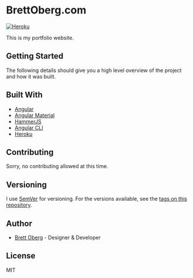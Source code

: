 # BrettOberg.com

[![Heroku](https://heroku-badge.herokuapp.com/?app=brett-oberg-portfolio)](https://www.heroku.com/about)

This is my portfolio website.

## Getting Started

The following details should give you a high level overview of the project and how it was built.

## Built With

* [Angular](https://angular.io/)
* [Angular Material](https://material.angular.io/)
* [HammerJS](http://hammerjs.github.io/)
* [Angular CLI](https://cli.angular.io/)
* [Heroku](https://www.heroku.com/about)

## Contributing

Sorry, no contributing allowed at this time.

## Versioning

I use [SemVer](http://semver.org/) for versioning. For the versions available, see the [tags on this repository](https://github.com/bjoberg/brettoberg.com/tags). 

## Author

* [Brett Oberg](https://github.com/bjoberg) - Designer & Developer

## License

MIT